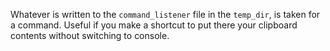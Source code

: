 

Whatever is written to the `command_listener` file in the `temp_dir`, is taken for a command. Useful if you make a shortcut to put there your clipboard contents without switching to console. 